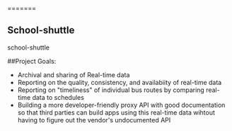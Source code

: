
=======
## School-shuttle
school-shuttle

##Project Goals:

- Archival and sharing of Real-time data
- Reporting on the quality, consistency, and availabiity of real-time data
- Reporting on "timeliness" of individual bus routes by comparing real-time data to schedules
- Building a more developer-friendly proxy API with good documentation so that third parties can build apps using this real-time data wihtout having to figure out the vendor's undocumented API
